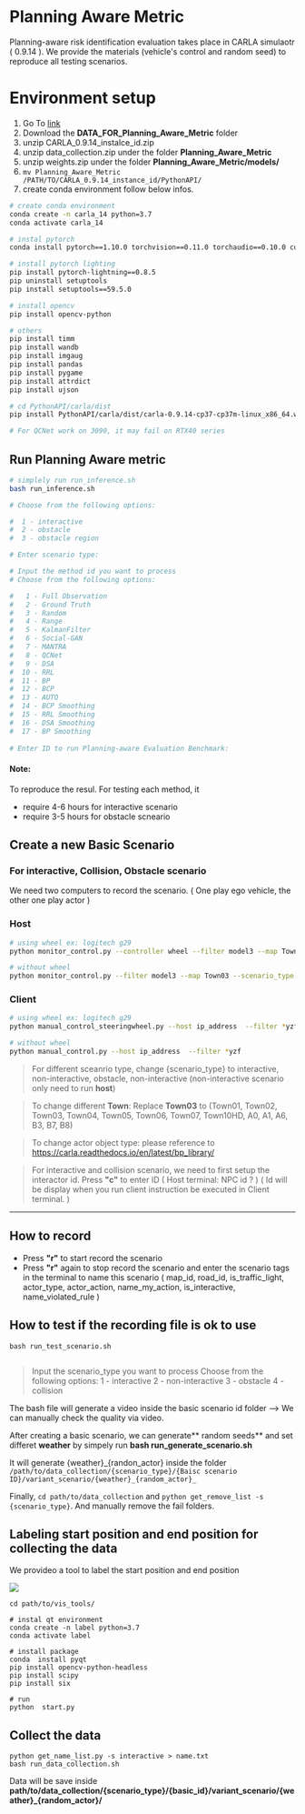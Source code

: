 # Planning Aware Metric

Planning-aware risk identification evaluation takes place in CARLA simulaotr ( 0.9.14 ). We provide the materials (vehicle's control and random seed) to reproduce all testing scenarios.

# Environment setup

1. Go To [link](https://nycu1-my.sharepoint.com/:f:/g/personal/ychen_m365_nycu_edu_tw/EviA5ovlh6hPo_ZXEPQjxAQB2R3vNubk3HM1u4ib1VdPFA?e=WHEWdm)
2. Download the **DATA_FOR_Planning_Aware_Metric** folder 
3. unzip CARLA_0.9.14_instalce_id.zip
4. unzip data_collection.zip under the folder **Planning_Aware_Metric**
5. unzip weights.zip under the folder **Planning_Aware_Metric/models/**
6. `mv Planning_Aware_Metric /PATH/TO/CARLA_0.9.14_instance_id/PythonAPI/`
7. create conda environment follow below infos.

```bash
# create conda environment 
conda create -n carla_14 python=3.7
conda activate carla_14

# instal pytorch 
conda install pytorch==1.10.0 torchvision==0.11.0 torchaudio==0.10.0 cudatoolkit=11.3 -c pytorch -c conda-forge

# install pytorch lighting 
pip install pytorch-lightning==0.8.5
pip uninstall setuptools
pip install setuptools==59.5.0

# install opencv
pip install opencv-python

# others
pip install timm
pip install wandb
pip install imgaug
pip install pandas
pip install pygame
pip install attrdict
pip install ujson

# cd PythonAPI/carla/dist
pip install PythonAPI/carla/dist/carla-0.9.14-cp37-cp37m-linux_x86_64.whl

# For QCNet work on 3090, it may fail on RTX40 series 

```
## Run Planning Aware metric

```bash
# simplely run run_inference.sh
bash run_inference.sh

# Choose from the following options:

#  1 - interactive
#  2 - obstacle
#  3 - obstacle region

# Enter scenario type: 

# Input the method id you want to process
# Choose from the following options:

#   1 - Full Observation
#   2 - Ground Truth
#   3 - Random
#   4 - Range
#   5 - KalmanFilter
#   6 - Social-GAN
#   7 - MANTRA
#   8 - QCNet
#   9 - DSA
#  10 - RRL
#  11 - BP
#  12 - BCP
#  13 - AUTO
#  14 - BCP Smoothing
#  15 - RRL Smoothing
#  16 - DSA Smoothing
#  17 - BP Smoothing
 
# Enter ID to run Planning-aware Evaluation Benchmark: 


```
#### Note:
To reproduce the resul.
For testing each method, it 
- require 4-6 hours for interactive scenario
- require 3-5 hours for obstacle scneario
 
## Create a new Basic Scenario
### For interactive, Collision, Obstacle scenario
We need two computers to record the scenario. ( One play ego vehicle, the other one play actor )

### Host 
```bash
# using wheel ex: logitech g29
python monitor_control.py --controller wheel --filter model3 --map Town03 --scenario_type {scenario_type}

# without wheel 
python monitor_control.py --filter model3 --map Town03 --scenario_type {scenario_type}
```

### Client 

```bash
# using wheel ex: logitech g29
python manual_control_steeringwheel.py --host ip_address  --filter *yzf

# without wheel 
python manual_control.py --host ip_address  --filter *yzf
```
> For different sceanrio type, change {scenario_type} to interactive, non-interactive, obstacle, non-interactive
(non-interactive scenario only need to run **host**)

> To change different **Town**:
Replace **Town03** to (Town01, Town02, Town03, Town04, Town05, Town06, Town07, Town10HD, A0, A1, A6, B3, B7, B8)

> To change actor object type: please reference to https://carla.readthedocs.io/en/latest/bp_library/

>For interactive and collision scenario, we need to first setup the interactor id. 
Press **"c"** to enter ID
( Host terminal: NPC id ? ) 
( Id will be display when you run client instruction be executed in Client terminal. )

---
## How to record
- Press **"r"** to start record the scenario
- Press **"r"** again to stop record the scenario and enter the scenario tags in the terminal to name this scenario ( map_id, road_id, is_traffic_light, actor_type, actor_action, name_my_action, is_interactive, name_violated_rule )


## How to test if the recording file is ok to use

```
bash run_test_scenario.sh


```

>Input the scenario_type you want to process
Choose from the following options:
1 - interactive
2 - non-interactive
3 - obstacle
4 - collision

The bash file will generate a video inside the basic scenario id folder 
-->  We can manually check the quality via video.

After creating a basic scenario, we can generate** random seeds** and set differet **weather** by simpely run **bash run_generate_scenario.sh**

It will generate {weather}_{randon_actor} inside the folder `/path/to/data_collection/{scenario_type}/{Baisc scenario ID}/variant_scenario/{weather}_{random_actor}_`

Finally, `cd path/to/data_collection` and `python get_remove_list -s {scenario_type}`. And manually remove the fail folders.

## Labeling start position and end position for collecting the data
We provideo a tool to label the start position and end position 

![](https://hackmd.io/_uploads/B1AlMFKJT.png)

```
cd path/to/vis_tools/

# instal qt environment
conda create -n label python=3.7
conda activate label

# install package
conda  install pyqt
pip install opencv-python-headless
pip install scipy
pip install six

# run 
python  start.py
```

## Collect the data

```
python get_name_list.py -s interactive > name.txt
bash run_data_collection.sh
```

Data will be save inside **path/to/data_collection/{scenario_type}/{basic_id}/variant_scenario/{weather}_{random_actor}/**
